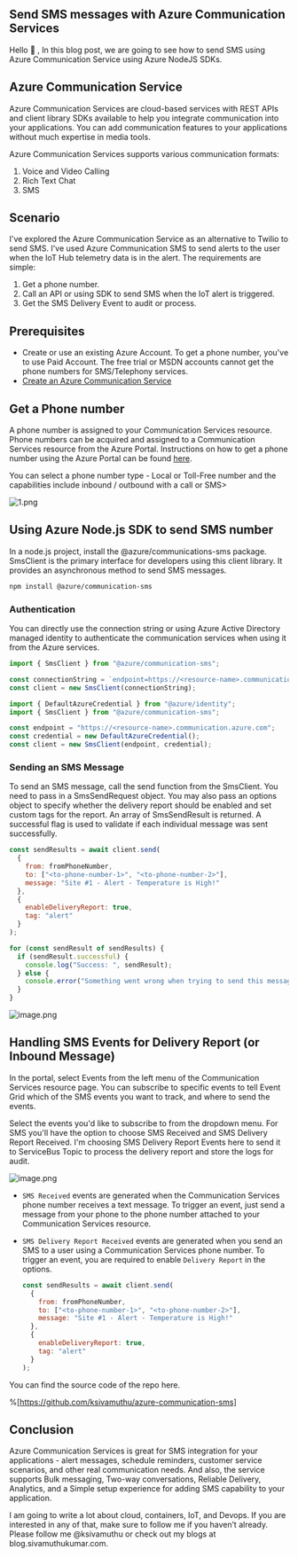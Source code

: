 ## Send SMS messages with Azure Communication Services

Hello 👋 , In this blog post, we are going to see how to send SMS using Azure Communication Service using Azure NodeJS SDKs. 

## Azure Communication Service

Azure Communication Services are cloud-based services with REST APIs and client library SDKs available to help you integrate communication into your applications. You can add communication features to your applications without much expertise in media tools.

Azure Communication Services supports various communication formats:

1. Voice and Video Calling
2. Rich Text Chat
3. SMS

## Scenario

I've explored the Azure Communication Service as an alternative to Twilio to send SMS. I've used Azure Communication SMS to send alerts to the user when the IoT Hub telemetry data is in the alert. The requirements are simple: 

1. Get a phone number.
2. Call an API or using SDK to send SMS when the IoT alert is triggered.
3. Get the SMS Delivery Event to audit or process.

## Prerequisites

- Create or use an existing Azure Account. To get a phone number, you've to use Paid Account. The free trial or MSDN accounts cannot get the phone numbers for SMS/Telephony services.
- [Create an Azure Communication Service](https://docs.microsoft.com/en-us/azure/communication-services/quickstarts/create-communication-resource?tabs=windows&pivots=platform-azp)

## Get a Phone number

A phone number is assigned to your Communication Services resource. Phone numbers can be acquired and assigned to a Communication Services resource from the Azure Portal. Instructions on how to get a phone number using the Azure Portal can be found [here](https://docs.microsoft.com/en-us/azure/communication-services/quickstarts/telephony-sms/get-phone-number?pivots=platform-azp).

You can select a phone number type - Local or Toll-Free number and the capabilities include inbound / outbound with a call or SMS>

![1.png](https://cdn.hashnode.com/res/hashnode/image/upload/v1629861049952/Kyr1sErmj.png)

## Using Azure Node.js SDK to send SMS number

In a node.js project, install the @azure/communications-sms package. SmsClient is the primary interface for developers using this client library. It provides an asynchronous method to send SMS messages.

```bash
npm install @azure/communication-sms
```

### Authentication

You can directly use the connection string or using Azure Active Directory managed identity to authenticate the communication services when using it from the Azure services. 

```jsx
import { SmsClient } from "@azure/communication-sms";

const connectionString = `endpoint=https://<resource-name>.communication.azure.com/;accessKey=<Base64-Encoded-Key>`;
const client = new SmsClient(connectionString);
```

```jsx
import { DefaultAzureCredential } from "@azure/identity";
import { SmsClient } from "@azure/communication-sms";

const endpoint = "https://<resource-name>.communication.azure.com";
const credential = new DefaultAzureCredential();
const client = new SmsClient(endpoint, credential);
```

### Sending an SMS Message

To send an SMS message, call the send function from the SmsClient. You need to pass in a SmsSendRequest object. You may also pass an options object to specify whether the delivery report should be enabled and set custom tags for the report. An array of SmsSendResult is returned. A successful flag is used to validate if each individual message was sent successfully.

```jsx
const sendResults = await client.send(
  {
    from: fromPhoneNumber, 
    to: ["<to-phone-number-1>", "<to-phone-number-2>"],
    message: "Site #1 - Alert - Temperature is High!"
  },
  {
    enableDeliveryReport: true,
    tag: "alert"
  }
);

for (const sendResult of sendResults) {
  if (sendResult.successful) {
    console.log("Success: ", sendResult);
  } else {
    console.error("Something went wrong when trying to send this message: ", sendResult);
  }
}
```

![image.png](https://cdn.hashnode.com/res/hashnode/image/upload/v1629861136760/1fCeV3VRI.png)

## Handling SMS Events for Delivery Report (or Inbound Message)

In the portal, select Events from the left menu of the Communication Services resource page. You can subscribe to specific events to tell Event Grid which of the SMS events you want to track, and where to send the events. 

Select the events you'd like to subscribe to from the dropdown menu. For SMS you'll have the option to choose SMS Received and SMS Delivery Report Received. I'm choosing SMS Delivery Report Events here to send it to ServiceBus Topic to process the delivery report and store the logs for audit.

![image.png](https://cdn.hashnode.com/res/hashnode/image/upload/v1629861174636/zCzgZLZIX.png)

- `SMS Received` events are generated when the Communication Services phone number receives a text message. To trigger an event, just send a message from your phone to the phone number attached to your Communication Services resource.
- `SMS Delivery Report Received` events are generated when you send an SMS to a user using a Communication Services phone number. To trigger an event, you are required to enable `Delivery Report` in the options.

    ```jsx
    const sendResults = await client.send(
      {
        from: fromPhoneNumber, 
        to: ["<to-phone-number-1>", "<to-phone-number-2>"],
        message: "Site #1 - Alert - Temperature is High!"
      },
      {
        enableDeliveryReport: true,
        tag: "alert"
      }
    );
    ```

You can find the source code of the repo here.

%[https://github.com/ksivamuthu/azure-communication-sms]

## Conclusion

Azure Communication Services is great for SMS integration for your applications - alert messages, schedule reminders, customer service scenarios, and other real communication needs. And also, the service supports Bulk messaging, Two-way conversations, Reliable Delivery, Analytics, and a Simple setup experience for adding SMS capability to your application.

I am going to write a lot about cloud, containers, IoT, and Devops. If you are interested in any of that, make sure to follow me if you haven’t already. Please follow me @ksivamuthu or check out my blogs at blog.sivamuthukumar.com.
